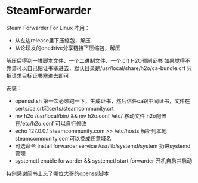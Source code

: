 # SteamForwarder
Steam Forwarder For Linux
咋用：
* 从左边release里下压缩包，解压
* 从论坛发的onedrive分享链接下压缩包，解压

解压后得到一堆脚本文件、一个二进制文件、一个.crt H2O预制证书
如果觉得不靠谱可以自己把证书塞进去，默认目录是/usr/local/share/h2o/ca-bundle.crt 只把请求目标证书塞进去即可

安装：
* openssl.sh 第一次必须跑一下，生成证书，然后信任ca跟中间证书，文件在certs/ca.crt和certs/steamcommunity.crt
* mv h2o /usr/local/bin/ && mv h2o.conf /etc/ 移动文件 h2o配置在/etc/h2o.conf 可以自行修改
* echo 127.0.0.1 steamcommunity.com >> /etc/hosts 解析到本地 steamcommunity.com可以换成任意域名
* 可选命令 install forwarder.service /usr/lib/systemd/system 扔进systemd管理
* systemctl enable forwarder && systemctl start forwarder 开机自启并启动

特别感谢简书上忘了哪位大哥的openssl脚本
